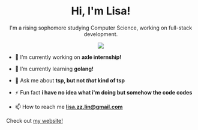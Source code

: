 <h1 align="center">Hi, I'm Lisa!</h1>

<p align="center"> I'm a rising sophomore studying Computer Science, working on full-stack development. </p>

<div id="header" align="center">
  <img src="https://media2.giphy.com/media/JxFmWGrmynlCg/giphy.gif?cid=ecf05e4797vwhhjkowk2hiqe95jr4cyhzlzhn4yg7nb4l2tv&rid=giphy.gif&ct=g"/>
</div>

- 🔭 I’m currently working on **axle internship!**

- 🌱 I’m currently learning **golang!**

- 💬 Ask me about **tsp, but not *that* kind of tsp**

- ⚡ Fun fact **i have no idea what i'm doing but somehow the code codes**

- 📫 How to reach me **lisa.zz.lin@gmail.com**

Check out [my website!](https://lisalin.vercel.app/)
